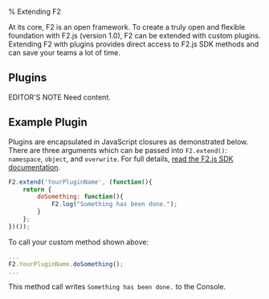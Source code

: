 % Extending F2

<p class="lead">At its core, F2 is an open framework. To create a truly open and flexible foundation with F2.js (version 1.0), F2 can be extended with custom plugins. Extending F2 with plugins provides direct access to F2.js SDK methods and can save your teams a lot of time.</p>

## Plugins

<span class="label label-warning">EDITOR'S NOTE</span> Need content.

## Example Plugin

Plugins are encapsulated in JavaScript closures as demonstrated below. There are three arguments which can be passed into `F2.extend()`: `namespace`, `object`, and `overwrite`. For full details, [read the F2.js SDK documentation](../sdk/docs/classes/F2.html#method_extend). 

```javascript
F2.extend('YourPluginName', (function(){
	return {
		doSomething: function(){
			F2.log("Something has been done.");
		}
	};
})());
```

To call your custom method shown above:

```javascript
...
F2.YourPluginName.doSomething();
...
```

This method call writes `Something has been done.` to the Console. 